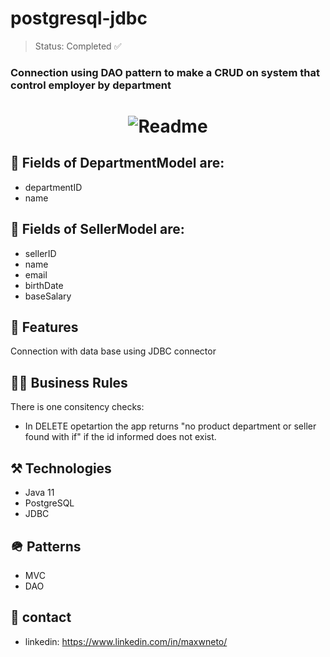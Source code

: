 # postgresql-jdbc

> Status: Completed ✅

### Connection using DAO pattern to make a CRUD on system that control employer by department

<h1 align="center">
  <img alt="Readme" title="Readme" src="https://user-images.githubusercontent.com/87916631/167483406-31b9b4c5-764b-426f-b381-93f0c3eeb375.gif">
</h1>

## 🔘 Fields of DepartmentModel are:
+ departmentID
+ name

## 🔘 Fields of SellerModel are:
+ sellerID
+ name
+ email
+ birthDate
+  baseSalary

## 📔 Features
Connection with data base using JDBC connector

## 🤝🏽 Business Rules
There is one consitency checks:
+ In DELETE opetartion  the app returns "no product department or seller found with if" if the id informed does not exist.

## ⚒️ Technologies
+ Java 11
+ PostgreSQL
+ JDBC

## 🪖 Patterns
+ MVC
+ DAO

## 📲 contact
+ linkedin: https://www.linkedin.com/in/maxwneto/







